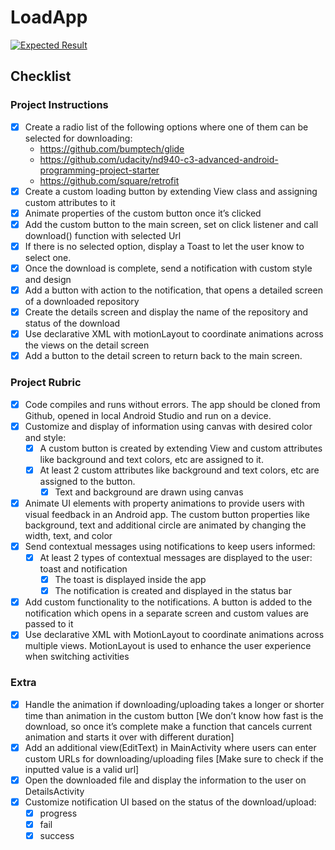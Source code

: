 # LoadApp

[![Expected Result](https://img.youtube.com/vi/a2l2cuMWh20/0.jpg)](https://www.youtube.com/watch?v=a2l2cuMWh20)

## Checklist

### Project Instructions
- [x] Create a radio list of the following options where one of them can be selected for downloading:
  * https://github.com/bumptech/glide
  * https://github.com/udacity/nd940-c3-advanced-android-programming-project-starter
  * https://github.com/square/retrofit
- [x] Create a custom loading button by extending View class and assigning custom attributes to it
- [x] Animate properties of the custom button once it’s clicked
- [x] Add the custom button to the main screen, set on click listener and call download() function with selected Url
- [x] If there is no selected option, display a Toast to let the user know to select one.
- [x] Once the download is complete, send a notification with custom style and design
- [x] Add a button with action to the notification, that opens a detailed screen of a downloaded repository
- [x] Create the details screen and display the name of the repository and status of the download
- [x] Use declarative XML with motionLayout to coordinate animations across the views on the detail screen
- [x] Add a button to the detail screen to return back to the main screen.

### Project Rubric
- [x] Code compiles and runs without errors. The app should be cloned from Github, opened in local Android Studio and run on a device.
- [x] Customize and display of information using canvas with desired color and style:
  - [x] A custom button is created by extending View and custom attributes like background and text colors, etc are assigned to it.
  - [x] At least 2 custom attributes like background and text colors, etc are assigned to the button.
    - [x] Text and background are drawn using canvas
- [x] Animate UI elements with property animations to provide users with visual feedback in an Android app. The custom button properties like background, text and additional circle are animated by changing the width, text, and color
- [x] Send contextual messages using notifications to keep users informed:
  - [x] At least 2 types of contextual messages are displayed to the user: toast and notification
    - [x] The toast is displayed inside the app
    - [x] The notification is created and displayed in the status bar
- [x] Add custom functionality to the notifications. A button is added to the notification which opens in a separate screen and custom values are passed to it
- [x] Use declarative XML with MotionLayout to coordinate animations across multiple views. MotionLayout is used to enhance the user experience when switching activities

### Extra
- [x] Handle the animation if downloading/uploading takes a longer or shorter time than animation in the custom button [We don’t know how fast is the download, so once it’s complete make a function that cancels current animation and starts it over with different duration]
- [x] Add an additional view(EditText) in MainActivity where users can enter custom URLs for downloading/uploading files [Make sure to check if the inputted value is a valid url]
- [x] Open the downloaded file and display the information to the user on DetailsActivity
- [x] Customize notification UI based on the status of the download/upload:
  - [x] progress
  - [x] fail
  - [x] success